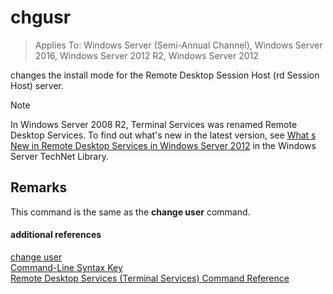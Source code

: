 # chgusr

>Applies To: Windows Server (Semi-Annual Channel), Windows Server 2016, Windows Server 2012 R2, Windows Server 2012

changes the install mode for the Remote Desktop Session Host (rd Session Host) server.  
> [!NOTE]  
> In Windows Server 2008 R2, Terminal Services was renamed Remote Desktop Services. To find out what's new in the latest version, see [What s New in Remote Desktop Services in Windows Server 2012](https://technet.microsoft.com/library/hh831527) in the Windows Server TechNet Library.  
## Remarks  
This command is the same as the **change user** command.  
#### additional references  
[change user](change-user.md)  
[Command-Line Syntax Key](command-line-syntax-key.md)  
[Remote Desktop Services &#40;Terminal Services&#41; Command Reference](remote-desktop-services-terminal-services-command-reference.md)  
